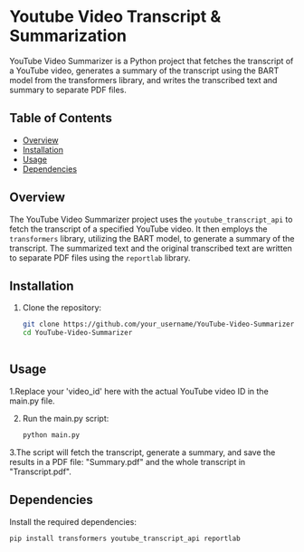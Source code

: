# Youtube Video Transcript  & Summarization

YouTube Video Summarizer is a Python project that fetches the transcript of a YouTube video, generates a summary of the transcript using the BART model from the transformers library, and writes the transcribed text and summary to separate PDF files.

## Table of Contents
- [Overview](#overview)
- [Installation](#installation)
- [Usage](#usage)
- [Dependencies](#dependencies)


## Overview

The YouTube Video Summarizer project uses the `youtube_transcript_api` to fetch the transcript of a specified YouTube video. It then employs the `transformers` library, utilizing the BART model, to generate a summary of the transcript. The summarized text and the original transcribed text are written to separate PDF files using the `reportlab` library.

## Installation

1. Clone the repository:

   ```bash
   git clone https://github.com/your_username/YouTube-Video-Summarizer.git
   cd YouTube-Video-Summarizer
  


## Usage

1.Replace your 'video_id' here with the actual YouTube video ID in the main.py file.

2. Run the main.py script:
   ```bash
   python main.py
3.The script will fetch the transcript, generate a summary, and save the results in a PDF file: "Summary.pdf" and the whole transcript in "Transcript.pdf".


## Dependencies

  Install the required dependencies:
   ```bash
  pip install transformers youtube_transcript_api reportlab
 

    

